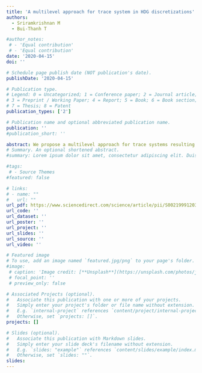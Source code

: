 ```yaml
---
title: 'A multilevel approach for trace system in HDG discretizations'
authors:
  - Sriramkrishnan M
  - Bui-Thanh T

#author_notes:
 # - 'Equal contribution'
 # - 'Equal contribution'
date: '2020-04-15'
doi: ''

# Schedule page publish date (NOT publication's date).
publishDate: '2020-04-15'

# Publication type.
# Legend: 0 = Uncategorized; 1 = Conference paper; 2 = Journal article;
# 3 = Preprint / Working Paper; 4 = Report; 5 = Book; 6 = Book section;
# 7 = Thesis; 8 = Patent
publication_types: ['2']

# Publication name and optional abbreviated publication name.
publication: ''
#publication_short: ''

abstract: We propose a multilevel approach for trace systems resulting from hybridized discontinuous Galerkin (HDG) methods. The key is to blend ideas from nested dissection, domain decomposition, and high-order characteristic of HDG discretizations. Specifically, we first create a coarse solver by eliminating and/or limiting the front growth in nested dissection. This is accomplished by projecting the trace data into a sequence of same or high-order polynomials on a set of increasingly h-coarser edges/faces. We then combine the coarse solver with a block-Jacobi fine scale solver to form a two-level solver/preconditioner. Numerical experiments indicate that the performance of the resulting two-level solver/preconditioner depends on the smoothness of the solution and can offer significant speedups and memory savings compared to the nested dissection direct solver. While the proposed algorithms are developed within the HDG framework, they are applicable to other hybrid(ized) high-order finite element methods. Moreover, we show that our multilevel algorithms can be interpreted as a multigrid method with specific intergrid transfer and smoothing operators. With several numerical examples from Poisson, pure transport, and convection-diffusion equations we demonstrate the robustness and scalability of the algorithms with respect to solution order. While scalability with mesh size in general is not guaranteed and depends on the smoothness of the solution and the type of equation, improving it is a part of future work.
# Summary. An optional shortened abstract.
#summary: Lorem ipsum dolor sit amet, consectetur adipiscing elit. Duis posuere tellus ac convallis placerat. Proin tincidunt magna sed ex sollicitudin condimentum.

#tags:
 # - Source Themes
#featured: false

# links:
# - name: ""
#   url: ""
url_pdf: https://www.sciencedirect.com/science/article/pii/S0021999120300140
url_code: ''
url_dataset: ''
url_poster: ''
url_project: ''
url_slides: ''
url_source: ''
url_video: ''

# Featured image
# To use, add an image named `featured.jpg/png` to your page's folder.
#image:
 # caption: 'Image credit: [**Unsplash**](https://unsplash.com/photos/jdD8gXaTZsc)'
 # focal_point: ''
 # preview_only: false

# Associated Projects (optional).
#   Associate this publication with one or more of your projects.
#   Simply enter your project's folder or file name without extension.
#   E.g. `internal-project` references `content/project/internal-project/index.md`.
#   Otherwise, set `projects: []`.
projects: []

# Slides (optional).
#   Associate this publication with Markdown slides.
#   Simply enter your slide deck's filename without extension.
#   E.g. `slides: "example"` references `content/slides/example/index.md`.
#   Otherwise, set `slides: ""`.
slides:
---
```



